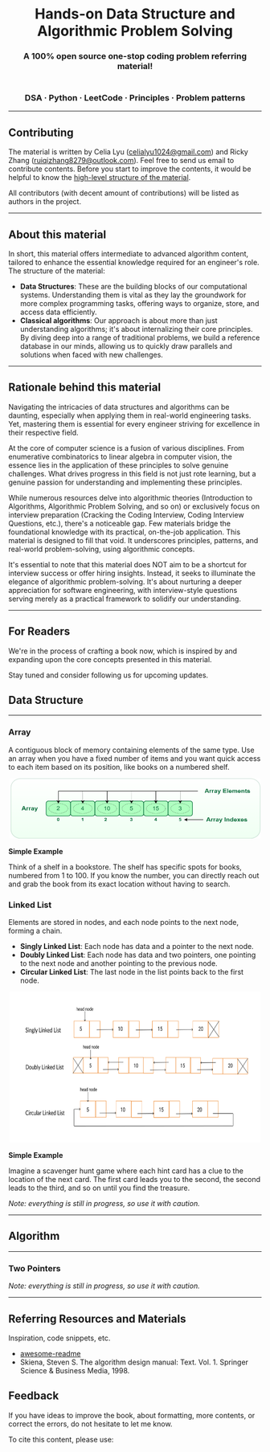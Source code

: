 <div align="center">
<h1> Hands-on Data Structure and Algorithmic Problem Solving</h1>
<h3> A 100% open source one-stop coding problem referring material! </a> <h3>
<br> DSA · Python · LeetCode · Principles · Problem patterns<br>
</div>

<hr>

## Contributing
The material is written by Celia Lyu (celialyu1024@gmail.com) and Ricky Zhang (ruiqizhang8279@outlook.com). Feel free to send us email to contribute contents. Before you start to improve the contents, it would be helpful to know the [high-level structure of the material](#about-this-material).

All contributors (with decent amount of contributions) will be listed as authors in the project.

<hr>

## About this material

In short, this material offers intermediate to advanced algorithm content, tailored to enhance the essential knowledge required for an engineer's role. The structure of the material: 
* **Data Structures**: These are the building blocks of our computational systems. Understanding them is vital as they lay the groundwork for more complex programming tasks, offering ways to organize, store, and access data efficiently.
* **Classical algorithms**: Our approach is about more than just understanding algorithms; it's about internalizing their core principles. By diving deep into a range of traditional problems, we build a reference database in our minds, allowing us to quickly draw parallels and solutions when faced with new challenges.

<hr>

## Rationale behind this material

Navigating the intricacies of data structures and algorithms can be daunting, especially when applying them in real-world engineering tasks. Yet, mastering them is essential for every engineer striving for excellence in their respective field.

At the core of computer science is a fusion of various disciplines. From enumerative combinatorics to linear algebra in computer vision, the essence lies in the application of these principles to solve genuine challenges. What drives progress in this field is not just rote learning, but a genuine passion for understanding and implementing these principles.

While numerous resources delve into algorithmic theories (Introduction to Algorithms, Algorithmic Problem Solving, and so on) or exclusively focus on interview preparation (Cracking the Coding Interview, Coding Interview Questions, etc.), there's a noticeable gap. Few materials bridge the foundational knowledge with its practical, on-the-job application. This material is designed to fill that void. It underscores principles, patterns, and real-world problem-solving, using algorithmic concepts.

It's essential to note that this material does NOT aim to be a shortcut for interview success or offer hiring insights. Instead, it seeks to illuminate the elegance of algorithmic problem-solving. It's about nurturing a deeper appreciation for software engineering, with interview-style questions serving merely as a practical framework to solidify our understanding.

<hr>

## For Readers

We're in the process of crafting a book now, which is inspired by and expanding upon the core concepts presented in this material.

Stay tuned and consider following us for upcoming updates.

## Data Structure
<hr>

### Array
A contiguous block of memory containing elements of the same type. Use an array when you have a fixed number of items and you want quick access to each item based on its position, like books on a numbered shelf. 

<p align="center">
  <img src="figures/ds_array_1.png" alt="array_1" width="500" height="120" title="Figure 1.1: Visualization of the Array Data Structure: Elements and Indices."/>
</p>

**Simple Example**

Think of a shelf in a bookstore. The shelf has specific spots for books, numbered from 1 to 100. If you know the number, you can directly reach out and grab the book from its exact location without having to search.

### Linked List

Elements are stored in nodes, and each node points to the next node, forming a chain.

- **Singly Linked List**: Each node has data and a pointer to the next node.
- **Doubly Linked List**: Each node has data and two pointers, one pointing to the next node and another pointing to the previous node.
- **Circular Linked List**: The last node in the list points back to the first node.

<p align="center">
  <img src="figures/ds_ll_1.png" alt="ll_1" width="500" height="300" title="Figure 1.2: Visualization of the Linked List Data Structure: Elements and Indices."/>
</p>

**Simple Example**

Imagine a scavenger hunt game where each hint card has a clue to the location of the next card. The first card leads you to the second, the second leads to the third, and so on until you find the treasure.






*Note: everything is still in progress, so use it with caution.*

<hr>


## Algorithm
<hr>

### Two Pointers



*Note: everything is still in progress, so use it with caution.*

<hr>









## Referring Resources and Materials

Inspiration, code snippets, etc.
* [awesome-readme](https://github.com/matiassingers/awesome-readme)
* Skiena, Steven S. The algorithm design manual: Text. Vol. 1. Springer Science & Business Media, 1998.

## Feedback

If you have ideas to improve the book, about formatting, more contents, or correct the errors, do not hesitate to let me know.

To cite this content, please use:
